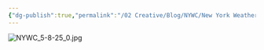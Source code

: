 ```yaml
---
{"dg-publish":true,"permalink":"/02 Creative/Blog/NYWC/New York Weather check 5-8-25/","tags":["NYWeatherWatch","blog"]}
---
```


![NYWC_5-8-25_0.jpg](/img/user/02%20Creative/Blog/NYWC/NYWC_5-8-25_0.jpg)